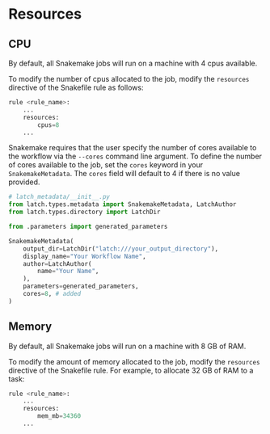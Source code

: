 # Resources

## CPU

By default, all Snakemake jobs will run on a machine with 4 cpus available.

To modify the number of cpus allocated to the job, modify the `resources` directive of the Snakefile rule as follows:

```python
rule <rule_name>:
    ...
    resources:
        cpus=8
    ...
```

Snakemake requires that the user specify the number of cores available to the workflow via the `--cores` command line argument. To define the number of cores available to the job, set the `cores` keyword in your `SnakemakeMetadata`. The `cores` field will default to 4 if there is no value provided.

```python
# latch_metadata/__init__.py
from latch.types.metadata import SnakemakeMetadata, LatchAuthor
from latch.types.directory import LatchDir

from .parameters import generated_parameters

SnakemakeMetadata(
    output_dir=LatchDir("latch:///your_output_directory"),
    display_name="Your Workflow Name",
    author=LatchAuthor(
        name="Your Name",
    ),
    parameters=generated_parameters,
    cores=8, # added
)
```

## Memory

By default, all Snakemake jobs will run on a machine with 8 GB of RAM.

To modify the amount of memory allocated to the job, modify the `resources` directive of the Snakefile rule. For example, to allocate 32 GB of RAM to a task:

```python
rule <rule_name>:
    ...
    resources:
        mem_mb=34360
    ...
```
